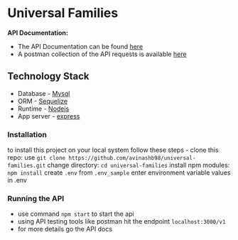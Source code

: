 # Universal Families

**API Documentation:**
-   The API Documentation can be found [here](https://documenter.getpostman.com/view/2815732/RznBLznB)
-   A postman collection of the API requests is available [here](https://www.getpostman.com/collections/78c65d6f399f361be0f8)

## Technology Stack
* Database - [Mysql](https://www.mysql.com/)
* ORM - [Sequelize](http://docs.sequelizejs.com/)
* Runtime - [Nodejs](https://nodejs.org/en/)
* App server - [express](https://expressjs.com/)

### Installation
to install this project on your local system follow these steps -
clone this repo: use `git clone https://github.com/avinashb98/universal-families.git`
change directory: `cd universal-families`
install npm modules: `npm install`
create `.env` from `.env_sample`
enter environment variable values in .env

### Running the API
* use command `npm start` to start the api
* using API testing tools like postman hit the endpoint `localhost:3000/v1`
* for more details go the API docs